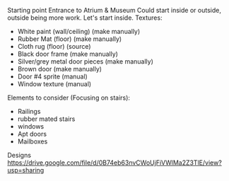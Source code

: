 Starting point
Entrance to Atrium & Museum
Could start inside or outside, outside being more work.
Let's start inside.
Textures:
  - White paint (wall/ceiling) (make manually)
  - Rubber Mat (floor) (make manually)
  - Cloth rug (floor) (source)
  - Black door frame (make manually)
  - Silver/grey metal door pieces (make manually)
  - Brown door (make manually)
  - Door #4 sprite (manual)
  - Window texture (manual)

Elements to consider (Focusing on stairs):
  - Railings
  - rubber mated stairs
  - windows
  - Apt doors
  - Mailboxes
  
Designs https://drive.google.com/file/d/0B74eb63nvCWoUjFiVWlMa2Z3TlE/view?usp=sharing
